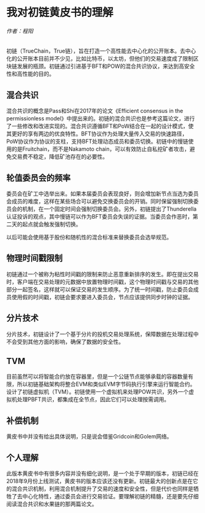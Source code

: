 # 我对初链黄皮书的理解
###### 作者：程阳

初链（TrueChain，True链），旨在打造一个高性能去中心化的公开账本。去中心化的公开账本目前并不少见，比如比特币，以太坊，但他们的交易速度成了限制区块链发展的瓶颈。初链通过引进基于BFT和POW的混合共识协议，来达到高安全性和高性能的目的。

## 混合共识

混合共识的概念是Pass和Shi在2017年的论文《Efficient consensus in the permissionless model》中提出来的。初链的混合共识也是参考这篇论文，进行了一些修改和改进实现的。混合共识遵循BFT和PoW结合在一起的设计模式，使其更好的享有两边的优良特性。BFT协议作为处理大量传入交易的快速路径，PoW协议作为协议的支柱，支持BFT处理动态成员和委员切换。初链中的慢链使用的是Fruitchain，而不是Nakamoto chain，可以有效防止自私挖矿者攻击，避免交易费不稳定，降低矿池存在的必要性。

## 轮值委员会的频率

委员会在矿工中选举出来。如果本届委员会表现良好，则会增加新节点当选为委员会成员的难度，这样在某些场合可以避免交换委员会的开销。同时保留强制切换委员会的机制，在一个固定时间会强制切换委员会。另外，初链提出了Thunderella认证投诉的观点，其中慢链可以作为BFT委员会失误的证据。当委员会作恶时，第二天的起点就会触发强制切换。

以后可能会使用基于股份和随机性的混合标准来替换委员会选举规范。

## 物理时间戳限制

初链通过一个被称为粘性时间戳的限制来防止恶意重新排序的发生。即在提出交易时，客户端在交易处理的元数据中放置物理时间戳，这个物理时间戳与交易的其他部分一起签名，这样就可以保证交易的发生顺序。为了统一时间戳，防止委员会成员使用假的时间戳，初链会要求要进入委员会，节点应该提供同步时钟的证据。

## 分片技术

分片技术，初链设计了一个基于分片的投机交易处理系统，保障数据在处理过程中不会受到其他方面的影响，确保了数据的安全性。

## TVM

目前虽然可以将智能合约放在容器里，但是一个公链节点能够承载的容器数量有限，所以初链基础架构将整合EVM和类似EVM字节码执行引擎来运行智能合约。设计了初链虚拟机（TVM）。初链使用一个虚拟机来处理POW共识，另外一个虚拟机处理PBFT共识，都集成在全节点，因此它们可以处理按需调用。

## 补偿机制

黄皮书中并没有给出具体说明，只是说会借鉴Gridcoin和Golem网络。

## 个人理解

此版本黄皮书中有很多内容并没有细化说明，是一个处于早期的版本，初链已经在2018年9月份上线测试，黄皮书的版本应该还没有更新。初链最大的创新点是在它的混合共识机制，利用混合机制提升了交易的速度和安全性，但是代价也同样是牺牲了去中心化特性，通过委员会进行交易验证。要理解初链的精髓，还是要先仔细阅读混合共识和水果链的那两篇论文。
